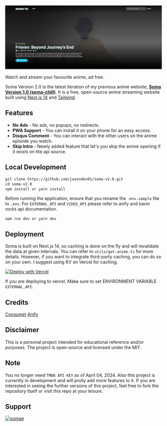 ![featured_image.png](featured_image.png)

Watch and stream your favourite anime, ad free.

Soma Version 2.0 is the latest iteration of my previous anime website, [**Soma Version 1.0 (soma-chill)**](https://github.com/jasondev01/soma). It is a free, open-source anime streaming website built using [Next.js 14](https://nextjs.org/) and [Tailwind](https://tailwindcss.com/).


## Features

- **No Ads** - No ads, no popups, no redirects.
- **PWA Support** - You can install it on your phone for an easy access.
- **Disqus Comment** - You can interact with the other users on the anime episode you watch.
- **Skip Intro** - Newly added feature that let's you skip the anime opening if it exists on the api source.

## Local Development

```
git clone https://github.com/jasondev01/soma-v2.0.git
cd soma-v2.0
npm install or yarn install
```

Before running the application, ensure that you rename the `.env.sample` file to `.env`. For `EXTERNAL_API` and `VIDEO_API` please refer to anify and kavin rocks api documentation.

```
npm run dev or yarn dev
```

## Deployment

Soma is built on Next.js 14, so caching is done on the fly and will revalidate the data at given intervals. You can refer to `utils/get-anime.ts` for more details. However, if you want to integrate third-party caching, you can do so on your own. I suggest using KV on Vercel for caching.

[![Deploy with Vercel](https://vercel.com/button)](https://vercel.com/new/clone?repository-url=https%3A%2F%2Fgithub.com%2Fjasondev01%2Fsoma-v2.0)

If you are deploying to vercel. Make sure to set ENVIRONMENT VARIABLE `EXTERNAL_API`.

## Credits

[Consumet](https://github.com/consumet/consumet.ts) [Anify](https://github.com/Eltik/Anify)


## Disclaimer

This is a personal project intended for educational reference and/or purposes. The project is open-source and licensed under the MIT.

## Note

You no longer need `TMDB API KEY` as of April 04, 2024. Also this project is currently in development and will prolly add more features to it. If you are interested in seeing the further versions of this project, feel free to fork the repository itself or visit this repo at your leisure.

## Support

<a href="https://www.buymeacoffee.com/somae">
    <img src="https://cdn.buymeacoffee.com/buttons/v2/default-yellow.png" height="40" width="180" alt="somae"  />
</a>  